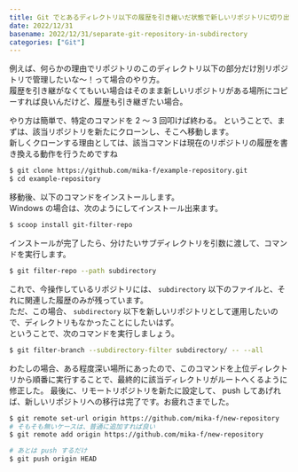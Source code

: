 ```yaml
---
title: Git でとあるディレクトリ以下の履歴を引き継いだ状態で新しいリポジトリに切り出したい
date: 2022/12/31
basename: 2022/12/31/separate-git-repository-in-subdirectory
categories: ["Git"]
---
```


例えば、何らかの理由でリポジトリのこのディレクトリ以下の部分だけ別リポジトリで管理したいな～！って場合のやり方。  
履歴を引き継がなくてもいい場合はそのまま新しいリポジトリがある場所にコピーすれば良いんだけど、履歴も引き継ぎたい場合。

やり方は簡単で、特定のコマンドを 2 ～ 3 回叩けば終わる。
ということで、まずは、該当リポジトリを新たにクローンし、そこへ移動します。  
新しくクローンする理由としては、該当コマンドは現在のリポジトリの履歴を書き換える動作を行うためですね

```bash
$ git clone https://github.com/mika-f/example-repository.git
$ cd example-repository
```

移動後、以下のコマンドをインストールします。  
Windows の場合は、次のようにしてインストール出来ます。

```bash
$ scoop install git-filter-repo
```

インストールが完了したら、分けたいサブディレクトリを引数に渡して、コマンドを実行します。

```bash
$ git filter-repo --path subdirectory
```

これで、今操作しているリポジトリには、 `subdirectory` 以下のファイルと、それに関連した履歴のみが残っています。  
ただ、この場合、 `subdirectory` 以下を新しいリポジトリとして運用したいので、ディレクトリもなかったことにしたいはず。  
ということで、次のコマンドを実行しましょう。

```bash
$ git filter-branch --subdirectory-filter subdirectory/ -- --all
```

わたしの場合、ある程度深い場所にあったので、このコマンドを上位ディレクトリから順番に実行することで、最終的に該当ディレクトリがルートへくるように修正した。
最後に、リモートリポジトリを新たに設定して、 push してあげれば、新しいリポジトリへの移行は完了です。お疲れさまでした。

```bash
$ git remote set-url origin https://github.com/mika-f/new-repository
# そもそも無いケースは、普通に追加すれば良い
$ git remote add origin https://github.com/mika-f/new-repository

# あとは push するだけ
$ git push origin HEAD
```
